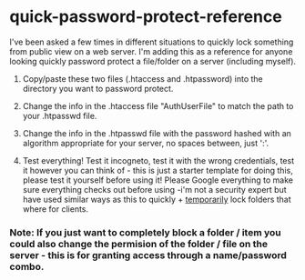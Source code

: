 # quick-password-protect-reference
I've been asked a few times in different situations to quickly lock something from public view on a web server. I'm adding this as a reference for anyone looking quickly password protect a file/folder on a server (including myself).

1. Copy/paste these two files (.htaccess and .htpassword) into the directory you want to password protect.

2. Change the info in the .htaccess file "AuthUserFile" to match the path to your .htpasswd file.

3. Change the info in the .htpasswd file with the password hashed with an algorithm appropriate for your server, no spaces between, just ':'.

4. Test everything! Test it incogneto, test it with the wrong credentials, test it however you can think of - this is just a starter template for doing this, please test it yourself before using it! Please Google everything to make sure everything checks out before using -i'm not a security expert but have used similar ways as this to quickly + <ins>temporarily</ins> lock folders that where for clients.


### Note: If you just want to completely block a folder / item you could also change the permision of the folder / file on the server - this is for granting access through a name/password combo. 